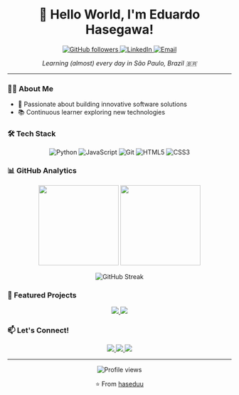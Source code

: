 <h1 align="center">👋 Hello World, I'm Eduardo Hasegawa!</h1>

<p align="center">
  <a href="https://github.com/haseduu">
    <img src="https://img.shields.io/github/followers/haseduu?label=Followers&style=social" alt="GitHub followers">
  </a>
  <a href="https://www.linkedin.com/in/eduardo-hasegawa-79a075290/">
    <img src="https://img.shields.io/badge/-LinkedIn-blue?style=flat-square&logo=Linkedin&logoColor=white" alt="LinkedIn">
  </a>
  <a href="mailto:haseduuu@gmail.com">
    <img src="https://img.shields.io/badge/-Email-red?style=flat-square&logo=Gmail&logoColor=white" alt="Email">
  </a>
</p>

<p align="center">
  <em>Learning (almost) every day in São Paulo, Brazil 🇧🇷</em>
</p>

---

### 👨‍💻 About Me

- 🚀 Passionate about building innovative software solutions
- 📚 Continuous learner exploring new technologies

### 🛠️ Tech Stack

<p align="center">
  <img src="https://img.shields.io/badge/-Python-3776AB?style=for-the-badge&logo=Python&logoColor=white" alt="Python"/>
  <img src="https://img.shields.io/badge/-JavaScript-F7DF1E?style=for-the-badge&logo=JavaScript&logoColor=black" alt="JavaScript"/>
  <img src="https://img.shields.io/badge/-Git-F05032?style=for-the-badge&logo=Git&logoColor=white" alt="Git"/>
  <img src="https://img.shields.io/badge/-HTML5-E34F26?style=for-the-badge&logo=HTML5&logoColor=white" alt="HTML5"/>
  <img src="https://img.shields.io/badge/-CSS3-1572B6?style=for-the-badge&logo=CSS3&logoColor=white" alt="CSS3"/>
</p>

### 📊 GitHub Analytics

<p align="center">
  <img height="180em" src="https://github-readme-stats.vercel.app/api?username=haseduu&show_icons=true&theme=radical&include_all_commits=true&count_private=true"/>
  <img height="180em" src="https://github-readme-stats.vercel.app/api/top-langs/?username=haseduu&layout=compact&langs_count=8&hide=JS&theme=radical"/>
</p>

<p align="center">
  <img src="https://github-readme-streak-stats.herokuapp.com/?user=haseduu&theme=radical" alt="GitHub Streak"/>
</p>

### 🎯 Featured Projects

<p align="center">
  <a href="https://github.com/haseduu/truco-IA">
    <img src="https://github-readme-stats.vercel.app/api/pin/?username=haseduu&repo=truco-IA&theme=radical" />
  </a>
  <a href="https://github.com/haseduu/aLIVEchess">
    <img src="https://github-readme-stats.vercel.app/api/pin/?username=haseduu&repo=aLIVEchess&theme=radical" />
  </a>
</p>


### 📫 Let's Connect!

<p align="center">
  <a href="https://github.com/haseduu">
    <img src="https://img.shields.io/badge/-GitHub-181717?style=for-the-badge&logo=GitHub&logoColor=white"/>
  </a>
  <a href="https://www.linkedin.com/in/eduardo-hasegawa-79a075290/">
    <img src="https://img.shields.io/badge/-LinkedIn-0077B5?style=for-the-badge&logo=Linkedin&logoColor=white"/>
  </a>
  <a href="mailto:haseduuu@gmail.com">
    <img src="https://img.shields.io/badge/-Email-D14836?style=for-the-badge&logo=Gmail&logoColor=white"/>
  </a>
</p>

---

<p align="center">
  <img src="https://komarev.com/ghpvc/?username=haseduu&color=blueviolet&style=flat-square&label=Profile+Views" alt="Profile views"/>
</p>

<p align="center">⭐️ From <a href="https://github.com/haseduu">haseduu</a></p>
